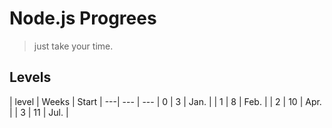 # Node.js Progrees
> just take your time.
## Levels
| level | Weeks | Start | ---|  --- | ---
| 0     | 3     | Jan.  |
| 1     | 8     | Feb.  |
| 2     | 10    | Apr.  |
| 3     | 11    | Jul.  |


